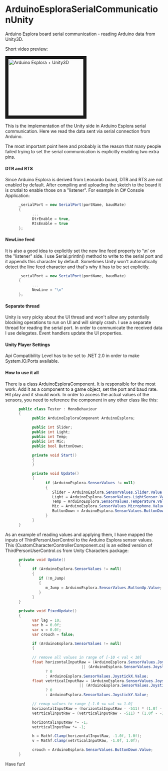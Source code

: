 # ArduinoEsploraSerialCommunicationUnity
Arduino Esplora board serial communication - reading Arduino data from Unity3D.

Short video preview:

<a href="http://www.youtube.com/watch?feature=player_embedded&v=GylLGJPjvw4" target="_blank">
  <img src="http://img.youtube.com/vi/GylLGJPjvw4/0.jpg" 
      alt="Arduino Esplora + Unity3D" 
      width="240" height="180" border="10" />
</a>

This is the implementation of the Unity side in Arduino Esplora serial communication.
Here we read the data sent via serial connection from Arduino.

The most important point here and probably is the reason that many people failed trying to set the serial communication is explicitly enabling two extra pins.

#### DTR and RTS

Since Arduino Esplora is derived from Leonardo board, DTR and RTS are not enabled by default.
After compiling and uploading the sketch to the board it is crutial to enable those on a "listener". 
For example in C# Console Application:

```c#
      _serialPort = new SerialPort(portName, baudRate)
      {
            ...
            DtrEnable = true,
            RtsEnable = true
      };
```

#### NewLine feed

It is also a good idea to explicitly set the new line feed property to '\n' on the "listener" side. 
I use Serial.println() method to write to the serial port and it appends this character by default. 
Sometimes Unity won't automatically detect the line feed character and that's why it has to be set explicitly.

```c#
      _serialPort = new SerialPort(portName, baudRate)
      {
            ...
            NewLine = "\n"
      };
```

#### Separate thread

Unity is very picky about the UI thread and won't allow any potentially blocking operations to run on UI and will simply crash.
I use a separate thread for reading the serial port. 
In order to communicate the received data I use delegates.
Event handlers update the UI properties.

#### Unity Player Settings

Api Compatibility Level has to be set to .NET 2.0 in order to make System.IO.Ports available.

#### How to use it all

There is a class ArduinoEsploraComponent. It is responsible for the most work. Add it as a component to a game object, set the port and baud rate. Hit play and it should work. In order to access the actual values of the sensors, you need to reference the component in any other class like this:

```c#
      public class Tester : MonoBehaviour
      {
            public ArduinoEsploraComponent ArduinoEsplora;

            public int Slider;
            public int Light;
            public int Temp;
            public int Mic;
            public bool ButtonDown;

            private void Start()
            {
            }

            private void Update()
            {
                  if (ArduinoEsplora.SensorValues != null)
                  {
                     Slider = ArduinoEsplora.SensorValues.Slider.Value;
                     Light = ArduinoEsplora.SensorValues.LightSensor.Value;
                     Temp = ArduinoEsplora.SensorValues.Temperature.Value;
                     Mic = ArduinoEsplora.SensorValues.Microphone.Value;
                     ButtonDown = ArduinoEsplora.SensorValues.ButtonDown.Value;
                  }
            }
      }
```
As an example of reading values and applying them, I have mapped the inputs of ThirdPersonUserControl to the Arduino Esplora sensor values. This (CustomCharacterControllerComponent.cs) is an edited version of ThirdPersonUserControl.cs from Unity Characters package:

```c#
      private void Update()
      {
            if (ArduinoEsplora.SensorValues != null)
            {
               if (!m_Jump)
               {
                  m_Jump = ArduinoEsplora.SensorValues.ButtonUp.Value;
               }
            }
      }
      
      private void FixedUpdate()
      {
            var lag = 10;
            var h = 0.0f;
            var v = 0.0f;
            var crouch = false;

            if (ArduinoEsplora.SensorValues != null)
            {
            
            // remove all values in range of [-10 < val < 10]
            float horizontalInputRaw = (ArduinoEsplora.SensorValues.JoystickX.Value <= lag && ArduinoEsplora.SensorValues.JoystickX.Value > 0)
                                  || (ArduinoEsplora.SensorValues.JoystickX.Value >= -lag && ArduinoEsplora.SensorValues.JoystickX.Value < 0)
                  ? 0
                  : ArduinoEsplora.SensorValues.JoystickX.Value;
            float vetrticalInputRaw = (ArduinoEsplora.SensorValues.JoystickY.Value <= lag && ArduinoEsplora.SensorValues.JoystickY.Value > 0)
                                 || (ArduinoEsplora.SensorValues.JoystickY.Value >= -lag && ArduinoEsplora.SensorValues.JoystickY.Value < 0)
                  ? 0
                  : ArduinoEsplora.SensorValues.JoystickY.Value;

            // remap values to range [-1.0 <= val <= 1.0]
            horizontalInputRaw = (horizontalInputRaw - -511) * (1.0f - -1.0f) / (511 - -511) + -1.0f;
            vetrticalInputRaw = (vetrticalInputRaw - -511) * (1.0f - -1.0f) / (511 - -511) + -1.0f;

            horizontalInputRaw *= -1;
            vetrticalInputRaw *= -1;

            h = Mathf.Clamp(horizontalInputRaw, -1.0f, 1.0f);
            v = Mathf.Clamp(vetrticalInputRaw, -1.0f, 1.0f);

            crouch = ArduinoEsplora.SensorValues.ButtonDown.Value;
      }
```

Have fun!
